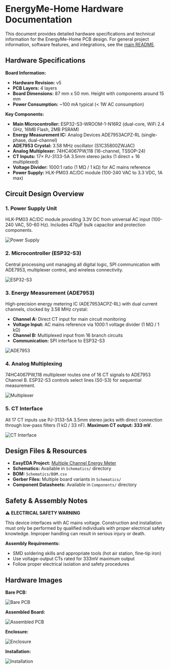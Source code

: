 # EnergyMe-Home Hardware Documentation

This document provides detailed hardware specifications and technical information for the EnergyMe-Home PCB design. For general project information, software features, and integrations, see the [main README](../README.md).

## Hardware Specifications

**Board Information:**

- **Hardware Revision:** v5
- **PCB Layers:** 4 layers
- **Board Dimensions:** 87 mm x 50 mm. Height with components around 15 mm
- **Power Consumption:** ~100 mA typical (< 1W AC consumption)

**Key Components:**

- **Main Microcontroller:** ESP32-S3-WROOM-1-N16R2 (dual-core, WiFi 2.4 GHz, 16MB Flash, 2MB PSRAM)
- **Energy Measurement IC:** Analog Devices ADE7953ACPZ-RL (single-phase, dual-channel)
- **ADE7953 Crystal:** 3.58 MHz oscillator (S1C35800ZWJAC)
- **Analog Multiplexer:** 74HC4067PW,118 (16-channel, TSSOP-24)
- **CT Inputs:** 17× PJ-3133-5A 3.5mm stereo jacks (1 direct + 16 multiplexed)
- **Voltage Divider:** 1000:1 ratio (1 MΩ / 1 kΩ) for AC mains reference
- **Power Supply:** HLK-PM03 AC/DC module (100-240 VAC to 3.3 VDC, 1A max)

## Circuit Design Overview

### 1. Power Supply Unit

HLK-PM03 AC/DC module providing 3.3V DC from universal AC input (100-240 VAC, 50-60 Hz). Includes 470µF bulk capacitor and protection components.

![Power Supply](https://image.easyeda.com/oshwhub/pullImage/fddd17b65fa04d2abfbcce1412394c06.png)

### 2. Microcontroller (ESP32-S3)

Central processing unit managing all digital logic, SPI communication with ADE7953, multiplexer control, and wireless connectivity.

![ESP32-S3](https://image.easyeda.com/oshwhub/pullImage/dea4a95df7204d5f9eb930a6aa5e4354.png)

### 3. Energy Measurement (ADE7953)

High-precision energy metering IC (ADE7953ACPZ-RL) with dual current channels, clocked by 3.58 MHz crystal:

- **Channel A:** Direct CT input for main circuit monitoring
- **Voltage Input:** AC mains reference via 1000:1 voltage divider (1 MΩ / 1 kΩ)
- **Channel B:** Multiplexed input from 16 branch circuits
- **Communication:** SPI interface to ESP32-S3

![ADE7953](https://image.easyeda.com/oshwhub/pullImage/7b4b21cd9ede44e0ab6cbf68409c70e8.png)

### 4. Analog Multiplexing

74HC4067PW,118 multiplexer routes one of 16 CT signals to ADE7953 Channel B. ESP32-S3 controls select lines (S0-S3) for sequential measurement.

![Multiplexer](https://image.easyeda.com/oshwhub/pullImage/9f0c683d254a458f843b96fa37b7b6af.png)

### 5. CT Interface

All 17 CT inputs use PJ-3133-5A 3.5mm stereo jacks with direct connection through low-pass filters (1 kΩ / 33 nF). **Maximum CT output: 333 mV**.

![CT Interface](https://image.easyeda.com/oshwhub/pullImage/c47671faf1c3473cab564f7056ce818e.png)

## Design Files & Resources

- **EasyEDA Project:** [Multiple Channel Energy Meter](https://oshwlab.com/jabrillo/multiple-channel-energy-meter)
- **Schematics:** Available in `Schematics/` directory
- **BOM:** `Schematics/BOM.csv`
- **Gerber Files:** Multiple board variants in `Schematics/`
- **Component Datasheets:** Available in `Components/` directory

## Safety & Assembly Notes

⚠️ **ELECTRICAL SAFETY WARNING**

This device interfaces with AC mains voltage. Construction and installation must only be performed by qualified individuals with proper electrical safety knowledge. Improper handling can result in serious injury or death.

**Assembly Requirements:**

- SMD soldering skills and appropriate tools (hot air station, fine-tip iron)
- Use voltage-output CTs rated for 333mV maximum output
- Follow proper electrical isolation and safety procedures

## Hardware Images

**Bare PCB:**

![Bare PCB](https://image.easyeda.com/oshwhub/pullImage/06165d5bc11443768b389e65da0b750a.jpg)

**Assembled Board:**

![Assembled PCB](https://image.easyeda.com/oshwhub/pullImage/54320e42416844e980a43cc4ebc63200.jpg)

**Enclosure:**

![Enclosure](https://image.easyeda.com/oshwhub/pullImage/08c4acf57e38402a88879df4a71796b8.jpg)

**Installation:**

![Installation](https://image.easyeda.com/oshwhub/pullImage/8211ebaea22a4962865c3cb88da6bc68.jpg)
